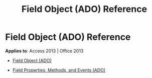 ﻿---
title: Field Object (ADO) Reference
TOCTitle: Field Object (ADO)
ms:assetid: c718c40e-48bb-40e3-a3d4-a9580518cbbf
ms:mtpsurl: https://msdn.microsoft.com/library/JJ249970(v=office.15)
ms:contentKeyID: 48547634
ms.date: 09/18/2015
mtps_version: v=office.15
---

# Field Object (ADO) Reference


**Applies to**: Access 2013 | Office 2013



  - [Field Object (ADO)](field-object-ado.md)

  - [Field Properties, Methods, and Events (ADO)](field-properties-methods-and-events-ado.md)

